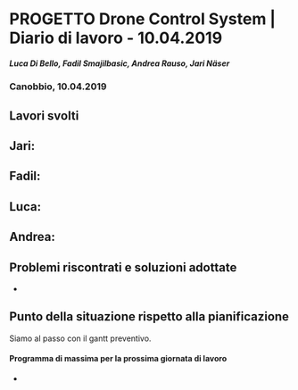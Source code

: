 # PROGETTO Drone Control System | Diario di lavoro - 10.04.2019
##### Luca Di Bello, Fadil Smajilbasic, Andrea Rauso, Jari Näser
### Canobbio, 10.04.2019

## Lavori svolti

Jari:
-

Fadil:
-

Luca:
-

Andrea:
-

## Problemi riscontrati e soluzioni adottate
-

## Punto della situazione rispetto alla pianificazione
Siamo al passo con il gantt preventivo.

#### Programma di massima per la prossima giornata di lavoro
-
